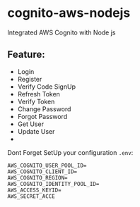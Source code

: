 # cognito-aws-nodejs
Integrated AWS Cognito with Node js

## Feature:

- Login
- Register
- Verify Code SignUp
- Refresh Token
- Verify Token
- Change Password
- Forgot Password
- Get User
- Update User
- 
Dont Forget SetUp your configuration `.env`:
```
AWS_COGNITO_USER_POOL_ID=
AWS_COGNITO_CLIENT_ID=
AWS_COGNITO_REGION=
AWS_COGNITO_IDENTITY_POOL_ID=
AWS_ACCESS_KEYID=
AWS_SECRET_ACCE
